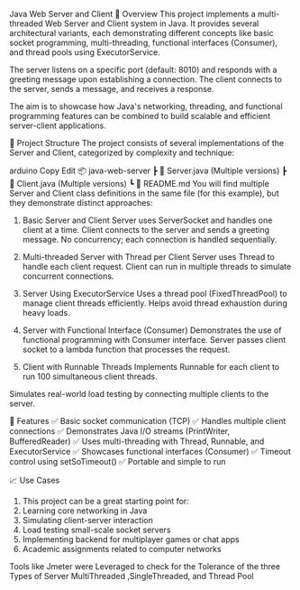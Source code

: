 Java Web Server and Client
📌 Overview
This project implements a multi-threaded Web Server and Client system in Java. It provides several architectural variants, 
each demonstrating different concepts like basic socket programming, multi-threading, functional interfaces (Consumer),
and thread pools using ExecutorService.

The server listens on a specific port (default: 8010) and responds with a greeting message upon establishing a connection.
The client connects to the server, sends a message, and receives a response.

The aim is to showcase how Java's networking, threading, and functional programming features can be combined to build 
scalable and efficient server-client applications.

📂 Project Structure
The project consists of several implementations of the Server and Client, categorized by complexity and technique:

arduino
Copy
Edit
📦 java-web-server
 ┣ 📄 Server.java (Multiple versions)
 ┣ 📄 Client.java (Multiple versions)
 ┗ 📄 README.md
You will find multiple Server and Client class definitions in the same file (for this example), but they demonstrate distinct approaches:

1. Basic Server and Client
Server uses ServerSocket and handles one client at a time.
Client connects to the server and sends a greeting message.
No concurrency; each connection is handled sequentially.

2. Multi-threaded Server with Thread per Client
Server uses Thread to handle each client request.
Client can run in multiple threads to simulate concurrent connections.

3. Server Using ExecutorService
Uses a thread pool (FixedThreadPool) to manage client threads efficiently.
Helps avoid thread exhaustion during heavy loads.

5. Server with Functional Interface (Consumer<Socket>)
Demonstrates the use of functional programming with Consumer interface.
Server passes client socket to a lambda function that processes the request.
6. Client with Runnable Threads
Implements Runnable for each client to run 100 simultaneous client threads.

Simulates real-world load testing by connecting multiple clients to the server.

🧪 Features
✅ Basic socket communication (TCP)
✅ Handles multiple client connections
✅ Demonstrates Java I/O streams (PrintWriter, BufferedReader)
✅ Uses multi-threading with Thread, Runnable, and ExecutorService
✅ Showcases functional interfaces (Consumer)
✅ Timeout control using setSoTimeout()
✅ Portable and simple to run

📈 Use Cases
1. This project can be a great starting point for:
2. Learning core networking in Java
3. Simulating client-server interaction
4. Load testing small-scale socket servers
5. Implementing backend for multiplayer games or chat apps
6. Academic assignments related to computer networks

Tools like Jmeter were Leveraged to check for the Tolerance of the three Types of Server MultiThreaded ,SingleThreaded, and Thread Pool 
